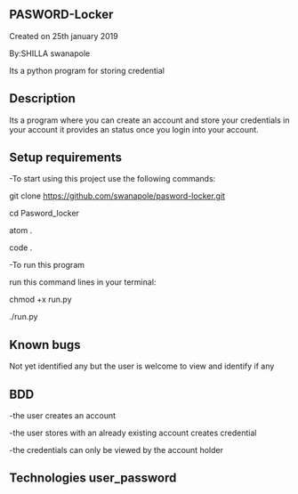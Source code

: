 ## PASWORD-Locker
Created on 25th january 2019

By:SHILLA swanapole

Its a python program for storing credential

## Description
Its a program where you can create an account and store your credentials in your account it provides an status once you login into your account.

## Setup requirements
-To start using this project use the following commands:

git clone https://github.com/swanapole/pasword-locker.git

cd Pasword_locker

atom .

code .

-To run this program

run this command lines in your terminal:

chmod +x run.py

./run.py

## Known bugs
Not yet identified any but the user is welcome to view and identify if any

## BDD
-the user creates an account

-the user stores with an already existing account creates credential

-the credentials can only be viewed by the account holder

## Technologies user_password
